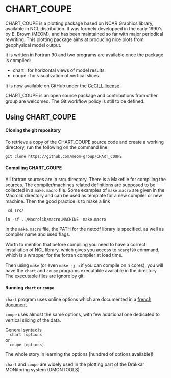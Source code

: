 # CHART_COUPE
  CHART_COUPE is a plotting package based on NCAR Graphics library, available in NCL distribution. It was formely developped in the early 1990's by E. Brown (MEOM), and has been maintained so far with major periodical rewriting. This plotting package aims at producing nice plots from geophysical model output.


It is written in Fortran 90 and two programs are available once the package is compiled:

 * chart : for horizontal views of model results.
 * coupe : for visualization of vertical slices.

 It is now available on GitHub under the [CeCILL license](<http://www.cecill.info/licences/Licence_CeCILL_V2-en.html>).

  CHART_COUPE is an open source package and contributions from other group are welcomed. The Git workflow policy is still to be defined.

## Using CHART_COUPE

#### Cloning the git repository
To retrieve a copy of the CHART_COUPE source code and create a working directory, run the following on the command line: 

```git clone https://github.com/meom-group/CHART_COUPE ```

#### Compiling CHART_COUPE
All fortran sources are in src/ directory. There is a Makefile for compiling the sources. The compiler/machines related definitions are supposed to be collected in a `make.macro` file. Some examples of `make.macro` are given in the Macrolib directory and can be used as template for a new compiler or new machine. Then the good practice is to make a link 

``` cd src/```

``` ln -sf ../Macrolib/macro.MACHINE  make.macro ```

In the `make.macro` file, the PATH for the netcdf library is specified, as well as compiler name and used flags.  

Worth to mention that before compiling you need to have a correct installation of NCL library, which gives you access to `ncargf90` command, which is a wrapper for the fortran compiler at load time.

Then using `make` (or even `make -j n` if you can compile on n cores), you will have the `chart` and `coupe` programs executable available in the directory. The executable files are ignore by git.


#### Running `chart` or `coupe`
 `chart` program uses online options which are documented in a [french document](<https://meom-group.github.io/CHART_COUPE_DOC>)

`coupe` uses almost the same  options, with few additional one dedicated to vertical slicing of the data.

General syntax is   
```  chart [options]```  
or  
```  coupe [options]```

The whole story in learning the options [hundred of options available]!

`chart` and `coupe` are widely used in the plotting part of the Drakkar MONitoring system (DMONTOOLS).




